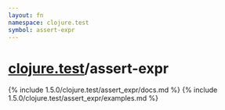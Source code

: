 ```yaml
---
layout: fn
namespace: clojure.test
symbol: assert-expr
---
```


# [clojure.test](../)/assert-expr

{% include 1.5.0/clojure.test/assert_expr/docs.md %}
{% include 1.5.0/clojure.test/assert_expr/examples.md %}

